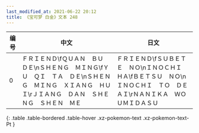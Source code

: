 ```yaml
---
last_modified_at: 2021-06-22 20:12
title: 《宝可梦 白金》文本 248
---
```

| 编号 | 中文 | 日文 |
| ---- | ---- | ---- |
| 0 | ＦＲＩＥＮＤ\fＱＵＡＮ　ＢＵ　ＤＥ\nＳＨＥＮＧ　ＭＩＮＧ\fＹＵ　ＱＩ　ＴＡ　ＤＥ\nＳＨＥＮＧ　ＭＩＮＧ　ＸＩＡＮＧ　ＨＵＩ\rＪＩＡＮＧ　ＤＡＮ　ＳＨＥＮＧ　ＳＨＥＮ　ＭＥ | ＦＲＩＥＮＤ\fＳＵＢＥＴＥ　ＮＯ\nＩＮＯＣＨＩ　ＨＡ\fＢＥＴＳＵ　ＮＯ\nＩＮＯＣＨＩ　ＴＯ　ＤＥＡＩ\rＮＡＮＩＫＡ　ＷＯ　ＵＭＩＤＡＳＵ |
{: .table .table-bordered .table-hover .xz-pokemon-text .xz-pokemon-text-Pt }